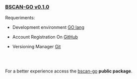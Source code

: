 ### [BSCAN-GO v0.1.0](https://github.com/BarcaWebCloud/bscan-go)



Requeriments:

* Development environment [GO lang](https://go.dev/doc/install)

* Account Registration On [GitHub](https://github.com/)

* Versioning Manager [Git](https://git-scm.com/)


<br>
<br>

For a better experience access the [bscan-go](https://pkg.go.dev/github.com/BarcaWebCloud/bscan-go) **public package**.